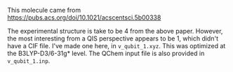 This molecule came from https://pubs.acs.org/doi/10.1021/acscentsci.5b00338

The experimental structure is take to be 4 from the above paper. 
However, the most interesting from a QIS perspective appears to be 1, which didn't have a CIF file. 
I've made one here, in `v_qubit_1.xyz`. This was optimized at the B3LYP-D3/6-31g* level. 
The QChem input file is also provided in `v_qubit_1.inp`.
